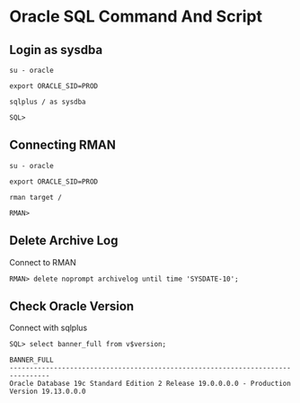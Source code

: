 # Oracle SQL Command And Script

## Login as sysdba

    su - oracle
  
    export ORACLE_SID=PROD
  
    sqlplus / as sysdba
    
    SQL>
    
## Connecting RMAN

    su - oracle
    
    export ORACLE_SID=PROD
    
    rman target /
    
    RMAN>
    
## Delete Archive Log

Connect to RMAN

    RMAN> delete noprompt archivelog until time 'SYSDATE-10'; 

## Check Oracle Version

Connect with sqlplus

    SQL> select banner_full from v$version;
    
    BANNER_FULL
    --------------------------------------------------------------------------------
    Oracle Database 19c Standard Edition 2 Release 19.0.0.0.0 - Production
    Version 19.13.0.0.0

